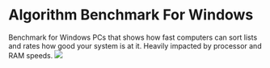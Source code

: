 # Algorithm Benchmark For Windows
Benchmark for Windows PCs that shows how fast computers can sort lists and rates how good your system is at it. Heavily impacted by processor and RAM speeds.
![](https://imgur.com/zBWzB6q)
